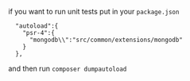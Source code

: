 if you want to run unit tests put in your `package.json`

```
  "autoload":{
    "psr-4":{
      "mongodb\\":"src/common/extensions/mongodb"
    }
  },
```
and then run `composer dumpautoload`